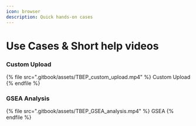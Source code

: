 ```yaml
---
icon: browser
description: Quick hands-on cases
---
```


# Use Cases & Short help videos

### Custom Upload

{% file src=".gitbook/assets/TBEP_custom_upload.mp4" %}
Custom Upload
{% endfile %}

### GSEA Analysis

{% file src=".gitbook/assets/TBEP_GSEA_analysis.mp4" %}
GSEA
{% endfile %}
